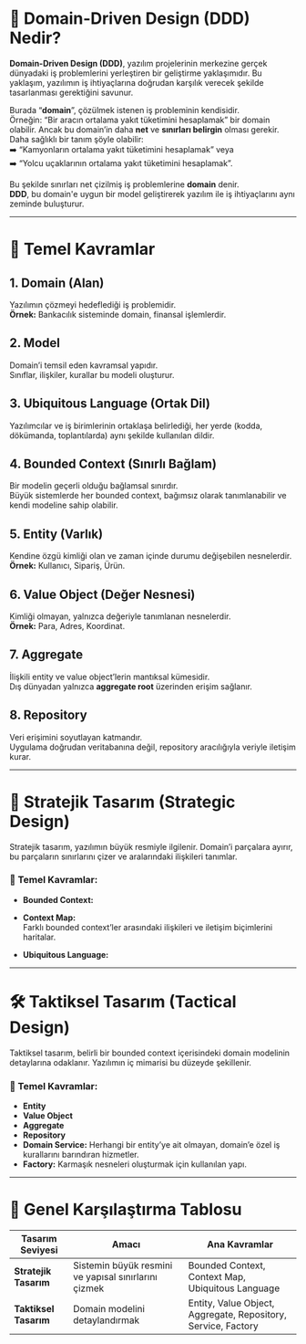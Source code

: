 # 📘 Domain-Driven Design (DDD) Nedir?

**Domain-Driven Design (DDD)**, yazılım projelerinin merkezine gerçek dünyadaki iş problemlerini yerleştiren bir geliştirme yaklaşımıdır. Bu yaklaşım, yazılımın iş ihtiyaçlarına doğrudan karşılık verecek şekilde tasarlanması gerektiğini savunur.

Burada “**domain**”, çözülmek istenen iş probleminin kendisidir.  
Örneğin: “Bir aracın ortalama yakıt tüketimini hesaplamak” bir domain olabilir. Ancak bu domain’in daha **net** ve **sınırları belirgin** olması gerekir.  
Daha sağlıklı bir tanım şöyle olabilir:  
➡️ “Kamyonların ortalama yakıt tüketimini hesaplamak” veya  
➡️ “Yolcu uçaklarının ortalama yakıt tüketimini hesaplamak”.

Bu şekilde sınırları net çizilmiş iş problemlerine **domain** denir.  
**DDD**, bu domain'e uygun bir model geliştirerek yazılım ile iş ihtiyaçlarını aynı zeminde buluşturur.

---

# 🧱 Temel Kavramlar

## 1. Domain (Alan)
Yazılımın çözmeyi hedeflediği iş problemidir.  
**Örnek:** Bankacılık sisteminde domain, finansal işlemlerdir.

## 2. Model
Domain’i temsil eden kavramsal yapıdır.  
Sınıflar, ilişkiler, kurallar bu modeli oluşturur.

## 3. Ubiquitous Language (Ortak Dil)
Yazılımcılar ve iş birimlerinin ortaklaşa belirlediği, her yerde (kodda, dökümanda, toplantılarda) aynı şekilde kullanılan dildir.

## 4. Bounded Context (Sınırlı Bağlam)
Bir modelin geçerli olduğu bağlamsal sınırdır.  
Büyük sistemlerde her bounded context, bağımsız olarak tanımlanabilir ve kendi modeline sahip olabilir.

## 5. Entity (Varlık)
Kendine özgü kimliği olan ve zaman içinde durumu değişebilen nesnelerdir.  
**Örnek:** Kullanıcı, Sipariş, Ürün.

## 6. Value Object (Değer Nesnesi)
Kimliği olmayan, yalnızca değeriyle tanımlanan nesnelerdir.  
**Örnek:** Para, Adres, Koordinat.

## 7. Aggregate
İlişkili entity ve value object’lerin mantıksal kümesidir.  
Dış dünyadan yalnızca **aggregate root** üzerinden erişim sağlanır.

## 8. Repository
Veri erişimini soyutlayan katmandır.  
Uygulama doğrudan veritabanına değil, repository aracılığıyla veriyle iletişim kurar.

---

# 🧭 Stratejik Tasarım (Strategic Design)

Stratejik tasarım, yazılımın büyük resmiyle ilgilenir. Domain’i parçalara ayırır, bu parçaların sınırlarını çizer ve aralarındaki ilişkileri tanımlar.

### 🔹 Temel Kavramlar:

- **Bounded Context:**

- **Context Map:**  
  Farklı bounded context’ler arasındaki ilişkileri ve iletişim biçimlerini haritalar.

- **Ubiquitous Language:**

---

# 🛠️ Taktiksel Tasarım (Tactical Design)

Taktiksel tasarım, belirli bir bounded context içerisindeki domain modelinin detaylarına odaklanır. Yazılımın iç mimarisi bu düzeyde şekillenir.

### 🔸 Temel Kavramlar:

- **Entity**
- **Value Object**
- **Aggregate**
- **Repository**
- **Domain Service:** Herhangi bir entity’ye ait olmayan, domain’e özel iş kurallarını barındıran hizmetler.  
- **Factory:** Karmaşık nesneleri oluşturmak için kullanılan yapı.

---

# 🎯 Genel Karşılaştırma Tablosu

| Tasarım Seviyesi       | Amacı                                               | Ana Kavramlar                                              |
|------------------------|-----------------------------------------------------|-------------------------------------------------------------|
| **Stratejik Tasarım**  | Sistemin büyük resmini ve yapısal sınırlarını çizmek| Bounded Context, Context Map, Ubiquitous Language           |
| **Taktiksel Tasarım**  | Domain modelini detaylandırmak                      | Entity, Value Object, Aggregate, Repository, Service, Factory|
